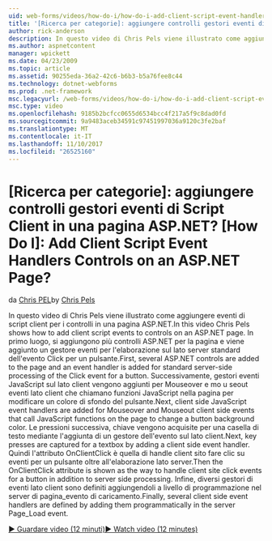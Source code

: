 ```yaml
---
uid: web-forms/videos/how-do-i/how-do-i-add-client-script-event-handlers-controls-on-an-aspnet-page
title: '[Ricerca per categorie]: aggiungere controlli gestori eventi di Script Client in una pagina ASP.NET? | Microsoft Docs'
author: rick-anderson
description: In questo video di Chris Pels viene illustrato come aggiungere eventi di script client per i controlli in una pagina ASP.NET. In primo luogo, si aggiungono più controlli ASP.NET per la pagina e di e...
ms.author: aspnetcontent
manager: wpickett
ms.date: 04/23/2009
ms.topic: article
ms.assetid: 90255eda-36a2-42c6-b6b3-b5a76fee8c44
ms.technology: dotnet-webforms
ms.prod: .net-framework
msc.legacyurl: /web-forms/videos/how-do-i/how-do-i-add-client-script-event-handlers-controls-on-an-aspnet-page
msc.type: video
ms.openlocfilehash: 9185b2bcfcc0655d6534bcc4f217a5f9c8dad0fd
ms.sourcegitcommit: 9a9483aceb34591c97451997036a9120c3fe2baf
ms.translationtype: MT
ms.contentlocale: it-IT
ms.lasthandoff: 11/10/2017
ms.locfileid: "26525160"
---
```

<a name="how-do-i-add-client-script-event-handlers-controls-on-an-aspnet-page"></a>[Ricerca per categorie]: aggiungere controlli gestori eventi di Script Client in una pagina ASP.NET?
[How Do I]: Add Client Script Event Handlers Controls on an ASP.NET Page?
====================
<span data-ttu-id="bcc19-106">da [Chris PEL](https://twitter.com/chrispels)</span><span class="sxs-lookup"><span data-stu-id="bcc19-106">by [Chris Pels](https://twitter.com/chrispels)</span></span>

<span data-ttu-id="bcc19-107">In questo video di Chris Pels viene illustrato come aggiungere eventi di script client per i controlli in una pagina ASP.NET.</span><span class="sxs-lookup"><span data-stu-id="bcc19-107">In this video Chris Pels shows how to add client script events to controls on an ASP.NET page.</span></span> <span data-ttu-id="bcc19-108">In primo luogo, si aggiungono più controlli ASP.NET per la pagina e viene aggiunto un gestore eventi per l'elaborazione sul lato server standard dell'evento Click per un pulsante.</span><span class="sxs-lookup"><span data-stu-id="bcc19-108">First, several ASP.NET controls are added to the page and an event handler is added for standard server-side processing of the Click event for a button.</span></span> <span data-ttu-id="bcc19-109">Successivamente, gestori eventi JavaScript sul lato client vengono aggiunti per Mouseover e mo u seout eventi lato client che chiamano funzioni JavaScript nella pagina per modificare un colore di sfondo del pulsante.</span><span class="sxs-lookup"><span data-stu-id="bcc19-109">Next, client side JavaScript event handlers are added for Mouseover and Mouseout client side events that call JavaScript functions on the page to change a button background color.</span></span> <span data-ttu-id="bcc19-110">Le pressioni successiva, chiave vengono acquisite per una casella di testo mediante l'aggiunta di un gestore dell'evento sul lato client.</span><span class="sxs-lookup"><span data-stu-id="bcc19-110">Next, key presses are captured for a textbox by adding a client side event handler.</span></span> <span data-ttu-id="bcc19-111">Quindi l'attributo OnClientClick è quella di handle client sito fare clic su eventi per un pulsante oltre all'elaborazione lato server.</span><span class="sxs-lookup"><span data-stu-id="bcc19-111">Then the OnClientClick attribute is shown as the way to handle client site click events for a button in addition to server side processing.</span></span> <span data-ttu-id="bcc19-112">Infine, diversi gestori di eventi lato client sono definiti aggiungendoli a livello di programmazione nel server di pagina\_evento di caricamento.</span><span class="sxs-lookup"><span data-stu-id="bcc19-112">Finally, several client side event handlers are defined by adding them programmatically in the server Page\_Load event.</span></span>

[<span data-ttu-id="bcc19-113">&#9654; Guardare video (12 minuti)</span><span class="sxs-lookup"><span data-stu-id="bcc19-113">&#9654; Watch video (12 minutes)</span></span>](https://channel9.msdn.com/Blogs/ASP-NET-Site-Videos/how-do-i-add-client-script-event-handlers-controls-on-an-aspnet-page)
